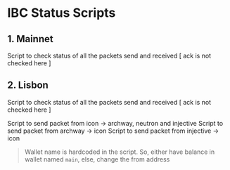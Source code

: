 # IBC Status Scripts

## 1. Mainnet
Script to check status of all the packets send and received [ ack is not checked here ]

## 2. Lisbon
Script to check status of all the packets send and received [ ack is not checked here ]

Script to send packet from icon -> archway, neutron and injective
Script to send packet from archway -> icon
Script to send packet from injective -> icon

> Wallet name is hardcoded in the script. So, either have balance in wallet named `main`, else, change the from address